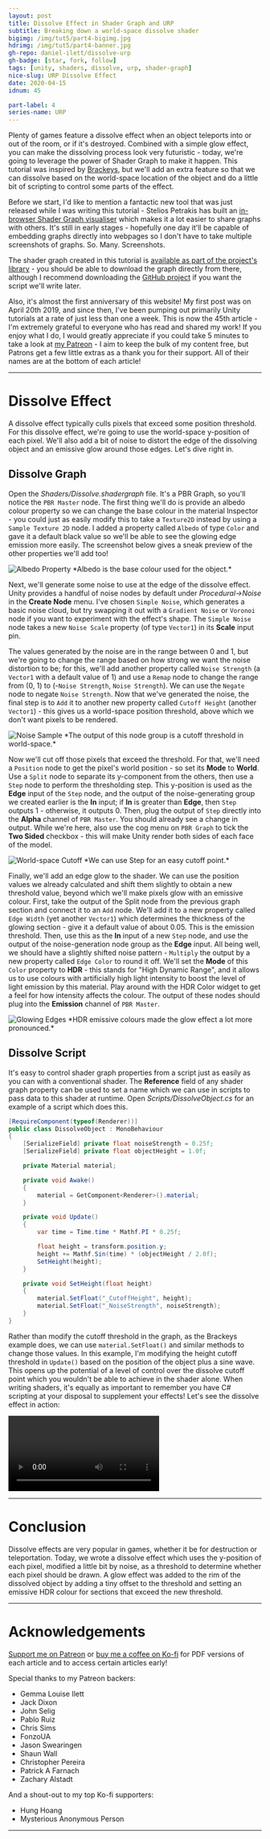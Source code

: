 ```yaml
---
layout: post
title: Dissolve Effect in Shader Graph and URP
subtitle: Breaking down a world-space dissolve shader
bigimg: /img/tut5/part4-bigimg.jpg
hdrimg: /img/tut5/part4-banner.jpg
gh-repo: daniel-ilett/dissolve-urp
gh-badge: [star, fork, follow]
tags: [unity, shaders, dissolve, urp, shader-graph]
nice-slug: URP Dissolve Effect
date: 2020-04-15
idnum: 45

part-label: 4
series-name: URP
---
```


Plenty of games feature a dissolve effect when an object teleports into or out of the room, or if it's destroyed. Combined with a simple glow effect, you can make the dissolving process look very futuristic - today, we're going to leverage the power of Shader Graph to make it happen. This tutorial was inspired by [Brackeys](https://www.youtube.com/watch?v=taMp1g1pBeE), but we'll add an extra feature so that we can dissolve based on the world-space location of the object and do a little bit of scripting to control some parts of the effect.

Before we start, I'd like to mention a fantactic new tool that was just released while I was writing this tutorial - Stelios Petrakis has built an [in-browser Shader Graph visualiser](https://twitter.com/stelabouras/status/1250437480777543688) which makes it a lot easier to share graphs with others. It's still in early stages - hopefully one day it'll be capable of embedding graphs directly into webpages so I don't have to take multiple screenshots of graphs. So. Many. Screenshots.

The shader graph created in this tutorial is [available as part of the project's library](https://shadergraph.stelabouras.com/library/d4fba3eab2080e53763414aa354449c0/) - you should be able to download the graph directly from there, although I recommend downloading the [GitHub project](https://github.com/daniel-ilett/dissolve-urp) if you want the script we'll write later.

Also, it's almost the first anniversary of this website! My first post was on April 20th 2019, and since then, I've been pumping out primarily Unity tutorials at a rate of just less than one a week. This is now the 45th article - I'm extremely grateful to everyone who has read and shared my work! If you enjoy what I do, I would greatly appreciate if you could take 5 minutes to take a look at [my Patreon](https://www.patreon.com/danielilett?fan_landing=true) - I aim to keep the bulk of my content free, but Patrons get a few little extras as a thank you for their support. All of their names are at the bottom of each article!

<hr/>

# Dissolve Effect

A dissolve effect typically culls pixels that exceed some position threshold. For this dissolve effect, we're going to use the world-space y-position of each pixel. We'll also add a bit of noise to distort the edge of the dissolving object and an emissive glow around those edges. Let's dive right in.

## Dissolve Graph

Open the *Shaders/Dissolve.shadergraph* file. It's a PBR Graph, so you'll notice the `PBR Master` node. The first thing we'll do is provide an albedo colour property so we can change the base colour in the material Inspector - you could just as easily modify this to take a `Texture2D` instead by using a `Sample Texture 2D` node. I added a property called `Albedo` of type `Color` and gave it a default black value so we'll be able to see the glowing edge emission more easily. The screenshot below gives a sneak preview of the other properties we'll add too!

<img data-src="/img/tut5/part4-albedo-property.jpg" class="center-image lazyload" alt="Albedo Property">
*Albedo is the base colour used for the object.*

Next, we'll generate some noise to use at the edge of the dissolve effect. Unity provides a handful of noise nodes by default under *Procedural->Noise* in the **Create Node** menu. I've chosen `Simple Noise`, which generates a basic noise cloud, but try swapping it out with a `Gradient Noise` or `Voronoi` node if you want to experiment with the effect's shape. The `Simple Noise` node takes a new `Noise Scale` property (of type `Vector1`) in its **Scale** input pin. 

The values generated by the noise are in the range between 0 and 1, but we're going to change the range based on how strong we want the noise distortion to be; for this, we'll add another property called `Noise Strength` (a `Vector1` with a default value of 1) and use a `Remap` node to change the range from (0, 1) to (-`Noise Strength`, `Noise Strength`). We can use the `Negate` node to negate `Noise Strength`. Now that we've generated the noise, the final step is to `Add` it to another new property called `Cutoff Height` (another `Vector1`) - this gives us a world-space position threshold, above which we don't want pixels to be rendered.

<img data-src="/img/tut5/part4-noise-sample.jpg" class="center-image lazyload" alt="Noise Sample">
*The output of this node group is a cutoff threshold in world-space.*

Now we'll cut off those pixels that exceed the threshold. For that, we'll need a `Position` node to get the pixel's world position - so set its **Mode** to **World**. Use a `Split` node to separate its y-component from the others, then use a `Step` node to perform the thresholding step. This y-position is used as the **Edge** input of the `Step` node, and the output of the noise-generating group we created earlier is the **In** input; if **In** is greater than **Edge**, then `Step` outputs 1 - otherwise, it outputs 0. Then, plug the output of `Step` directly into the **Alpha** channel of `PBR Master`. You should already see a change in output. While we're here, also use the cog menu on `PBR Graph` to tick the **Two Sided** checkbox - this will make Unity render both sides of each face of the model.

<img data-src="/img/tut5/part4-cutoff.jpg" class="center-image lazyload" alt="World-space Cutoff">
*We can use Step for an easy cutoff point.*

Finally, we'll add an edge glow to the shader. We can use the position values we already calculated and shift them slightly to obtain a new threshold value, beyond which we'll make pixels glow with an emissive colour. First, take the output of the Split node from the previous graph section and connect it to an `Add` node. We'll add it to a new property called `Edge Width` (yet another `Vector1`) which determines the thickness of the glowing section - give it a default value of about 0.05. This is the emission threshold. Then, use this as the **In** input of a new `Step` node, and use the output of the noise-generation node group as the **Edge** input. All being well, we should have a slightly shifted noise pattern - `Multiply` the output by a new property called `Edge Color` to round it off. We'll set the **Mode** of this `Color` property to **HDR** - this stands for "High Dynamic Range", and it allows us to use colours with artificially high light intensity to boost the level of light emission by this material. Play around with the HDR Color widget to get a feel for how intensity affects the colour. The output of these nodes should plug into the **Emission** channel of `PBR Master`.

<img data-src="/img/tut5/part4-glowing-edges.jpg" class="center-image lazyload" alt="Glowing Edges">
*HDR emissive colours made the glow effect a lot more pronounced.*

## Dissolve Script

It's easy to control shader graph properties from a script just as easily as you can with a conventional shader. The **Reference** field of any shader graph property can be used to set a name which we can use in scripts to pass data to this shader at runtime. Open *Scripts/DissolveObject.cs* for an example of a script which does this.

~~~csharp
[RequireComponent(typeof(Renderer))]
public class DissolveObject : MonoBehaviour
{
    [SerializeField] private float noiseStrength = 0.25f;
    [SerializeField] private float objectHeight = 1.0f;

    private Material material;

    private void Awake()
    {
        material = GetComponent<Renderer>().material;
    }

    private void Update()
    {
        var time = Time.time * Mathf.PI * 0.25f;

        float height = transform.position.y;
        height += Mathf.Sin(time) * (objectHeight / 2.0f);
        SetHeight(height);
    }

    private void SetHeight(float height)
    {
        material.SetFloat("_CutoffHeight", height);
        material.SetFloat("_NoiseStrength", noiseStrength);
    }
}
~~~

Rather than modify the cutoff threshold in the graph, as the Brackeys example does, we can use `material.SetFloat()` and similar methods to change those values. In this example, I'm modifying the height cutoff threshold in `Update()` based on the position of the object plus a sine wave. This opens up the potential of a level of control over the dissolve cutoff point which you wouldn't be able to achieve in the shader alone. When writing shaders, it's equally as important to remember you have C# scripting at your disposal to supplement your effects! Let's see the dissolve effect in action:

<div class="embed-responsive embed-responsive-16by9">
<video loop autoplay controls class="lazyload embed-responsive-item">
    <source src="/img/tut5/part4-dissolve-complete.mp4" type="video/mp4">
    Your browser does not support the video tag.
</video>
</div>

<hr/>

# Conclusion

Dissolve effects are very popular in games, whether it be for destruction or teleportation. Today, we wrote a dissolve effect which uses the y-position of each pixel, modified a little bit by noise, as a threshold to determine whether each pixel should be drawn. A glow effect was added to the rim of the dissolved object by adding a tiny offset to the threshold and setting an emissive HDR colour for sections that exceed the new threshold.

<hr/>

# Acknowledgements

[Support me on Patreon](https://www.patreon.com/danielilett) or [buy me a coffee on Ko-fi](https://ko-fi.com/danielilett) for PDF versions of each article and to access certain articles early!

Special thanks to my Patreon backers:

- Gemma Louise Ilett
- Jack Dixon
- John Selig
- Pablo Ruiz
- Chris Sims
- FonzoUA
- Jason Swearingen
- Shaun Wall
- Christopher Pereira
- Patrick A Farnach
- Zachary Alstadt

And a shout-out to my top Ko-fi supporters:

- Hung Hoang
- Mysterious Anonymous Person

<hr/>
